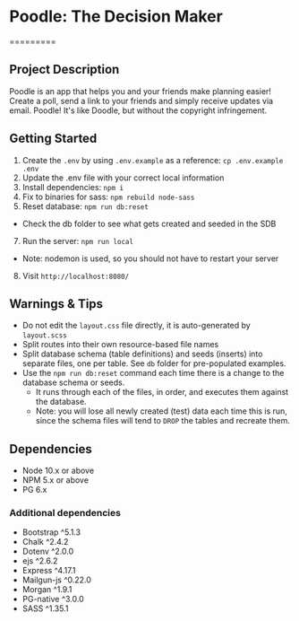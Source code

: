 # Poodle: The Decision Maker
=========

## Project Description

Poodle is an app that helps you and your friends make planning easier!
Create a poll, send a link to your friends and simply receive updates via email.
Poodle! It's like Doodle, but without the copyright infringement.


## Getting Started

1. Create the `.env` by using `.env.example` as a reference: `cp .env.example .env`
2. Update the .env file with your correct local information 
3. Install dependencies: `npm i`
4. Fix to binaries for sass: `npm rebuild node-sass`
5. Reset database: `npm run db:reset`
  - Check the db folder to see what gets created and seeded in the SDB
7. Run the server: `npm run local`
  - Note: nodemon is used, so you should not have to restart your server
8. Visit `http://localhost:8080/`

## Warnings & Tips

- Do not edit the `layout.css` file directly, it is auto-generated by `layout.scss`
- Split routes into their own resource-based file names
- Split database schema (table definitions) and seeds (inserts) into separate files, one per table. See `db` folder for pre-populated examples. 
- Use the `npm run db:reset` command each time there is a change to the database schema or seeds. 
  - It runs through each of the files, in order, and executes them against the database. 
  - Note: you will lose all newly created (test) data each time this is run, since the schema files will tend to `DROP` the tables and recreate them.

## Dependencies

- Node 10.x or above
- NPM 5.x or above
- PG 6.x

### Additional dependencies

- Bootstrap ^5.1.3
- Chalk ^2.4.2
- Dotenv ^2.0.0
- ejs ^2.6.2
- Express ^4.17.1
- Mailgun-js ^0.22.0
- Morgan ^1.9.1
- PG-native ^3.0.0
- SASS ^1.35.1
